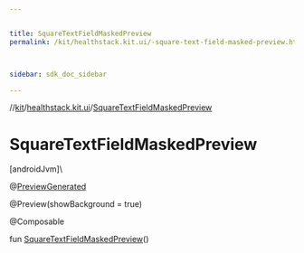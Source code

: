 ```yaml
---


title: SquareTextFieldMaskedPreview
permalink: /kit/healthstack.kit.ui/-square-text-field-masked-preview.html



sidebar: sdk_doc_sidebar

---
```



//[kit](/kit.html)/[healthstack.kit.ui](index.html)/[SquareTextFieldMaskedPreview](-square-text-field-masked-preview.html)



# SquareTextFieldMaskedPreview



[androidJvm]\




@[PreviewGenerated](../healthstack.kit.annotation/-preview-generated/index.html)



@Preview(showBackground = true)



@Composable



fun [SquareTextFieldMaskedPreview](-square-text-field-masked-preview.html)()






